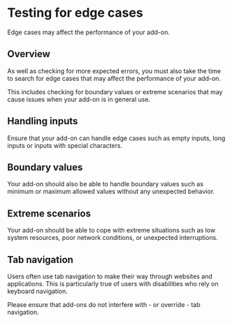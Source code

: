 # Testing for edge cases

Edge cases may affect the performance of your add-on.

## Overview

As well as checking for more expected errors, you must also take the time to search for edge cases that may affect the performance of your add-on.

This includes checking for boundary values or extreme scenarios that may cause issues when your add-on is in general use.

## Handling inputs

Ensure that your add-on can handle edge cases such as empty inputs, long inputs or inputs with special characters.

## Boundary values

Your add-on should also be able to handle boundary values such as minimum or maximum allowed values without any unexpected behavior.

## Extreme scenarios

Your add-on should be able to cope with extreme situations such as low system resources, poor network conditions, or unexpected interruptions.

## Tab navigation

Users often use tab navigation to make their way through websites and applications. This is particularly true of users with disabilities who rely on keyboard navigation.

Please ensure that add-ons do not interfere with - or override - tab navigation.

